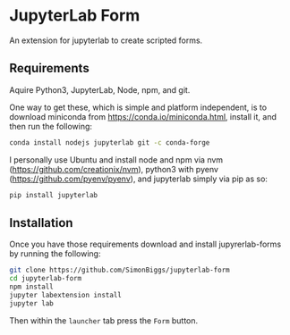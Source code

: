 # JupyterLab Form

An extension for jupyterlab to create scripted forms.

## Requirements

Aquire Python3, JupyterLab, Node, npm, and git.

One way to get these, which is simple and platform independent, is to download miniconda from https://conda.io/miniconda.html, install it, and then run the following:

```bash
conda install nodejs jupyterlab git -c conda-forge
```

I personally use Ubuntu and install node and npm via nvm (https://github.com/creationix/nvm), python3 with pyenv (https://github.com/pyenv/pyenv), and jupyterlab simply via pip as so:

```bash
pip install jupyterlab
```

## Installation

Once you have those requirements download and install jupyrerlab-forms by running the following:

```bash
git clone https://github.com/SimonBiggs/jupyterlab-form
cd jupyterlab-form
npm install
jupyter labextension install
jupyter lab
```

Then within the `launcher` tab press the `Form` button.

